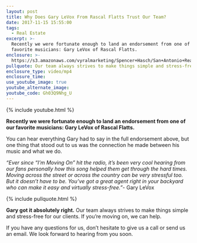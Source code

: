```yaml
---
layout: post
title: Why Does Gary LeVox From Rascal Flatts Trust Our Team?
date: 2017-11-15 15:55:00
tags:
  - Real Estate
excerpt: >-
  Recently we were fortunate enough to land an endorsement from one of our
  favorite musicians: Gary LeVox of Rascal Flatts.
enclosure: >-
  https://s3.amazonaws.com/vyralmarketing/Spencer+Hasch/San+Antonio+Real+Estate+Agent_+Some+words+from+our+celebrity+fan.mp4
pullquote: Our team always strives to make things simple and stress-free.
enclosure_type: video/mp4
enclosure_time:
use_youtube_image: true
youtube_alternate_image:
youtube_code: Gh03Q9Nhg_U
---
```



{% include youtube.html %}

**Recently we were fortunate enough to land an endorsement from one of our favorite musicians: Gary LeVox of Rascal Flatts.**

You can hear everything Gary had to say in the full endorsement above, but one thing that stood out to us was the connection he made between his music and what we do.

*“Ever since “I’m Moving On” hit the radio, it’s been very cool hearing from our fans personally how this song helped them get through the hard times. Moving across the street or across the country can be very stressful too. But it doesn’t have to be. You’ve got a great agent right in your backyard who can make it easy and virtually stress-free.”*- Gary LeVox

{% include pullquote.html %}

**Gary got it absolutely right.** Our team always strives to make things simple and stress-free for our clients. If you’re moving on, we can help.

If you have any questions for us, don’t hesitate to give us a call or send us an email. We look forward to hearing from you soon.